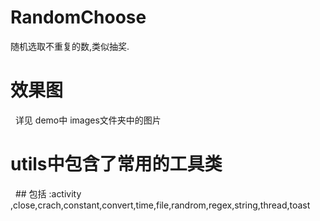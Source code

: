 # RandomChoose
随机选取不重复的数,类似抽奖.
# 效果图
   详见 demo中 images文件夹中的图片
# utils中包含了常用的工具类

   ## 包括 :activity ,close,crach,constant,convert,time,file,randrom,regex,string,thread,toast
